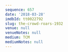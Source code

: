 ```yaml
---
sequence: 657
date: '2018-03-28'
imdbId: tt0022792
slug: the-crowd-roars-1932
venue: null
venueNotes: null
medium: TCM
mediumNotes: null
---
```


